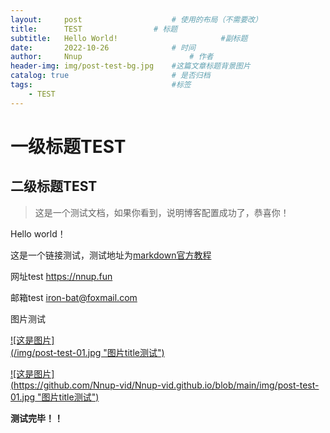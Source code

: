 ```yaml
---
layout:     post   				    # 使用的布局（不需要改）
title:      TEST 				# 标题 
subtitle:   Hello World!                       #副标题
date:       2022-10-26 				# 时间
author:     Nnup 						# 作者
header-img: img/post-test-bg.jpg 	#这篇文章标题背景图片
catalog: true 						# 是否归档
tags:								#标签
    - TEST
---
```

# 一级标题TEST
## 二级标题TEST
>这是一个测试文档，如果你看到，说明博客配置成功了，恭喜你！  

Hello world！  

这是一个链接测试，测试地址为[markdown官方教程](https://markdown.com.cn"链接title测试")  

网址test <https://nnup.fun>  

邮箱test <iron-bat@foxmail.com>  

图片测试  

[![这是图片]  
(/img/post-test-01.jpg "图片title测试")](https://nnup.fun/2022/10/26/01test/)  

[![这是图片]  
(https://github.com/Nnup-vid/Nnup-vid.github.io/blob/main/img/post-test-01.jpg "图片title测试")](https://nnup.fun/2022/10/26/01test/)  

**测试完毕！！**
